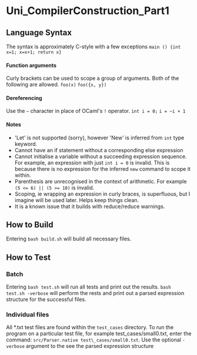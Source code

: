 # Uni_CompilerConstruction_Part1
## Language Syntax
The syntax is approximately C-style with a few exceptions
`main () {int x=1; x=x+1; return x}`	

#### Function arguments
Curly brackets can be used to scope a group of arguments. Both of the following are allowed.
`foo(x)`
`foo({x, y})`

#### Dereferencing 
Use the `~` character in place of OCaml's `!` operator.
`int i = 0;`
`i = ~i + 1`

#### Notes
* 'Let' is not supported (sorry), however 'New' is inferred from `int` type keyword.
* Cannot have an if statement without a corresponding else expression
* Cannot initialise a variable without a succeeding expression sequence. For example, an expression with just `int i = 0` is invalid. This is because there is no expression for the inferred `new` command to scope it within.
* Parenthesis are unrecognised in the context of arithmetic. For example `(5 <= 6) || (5 >= 10)` is invalid.
* Scoping, ie wrapping an expression in curly braces, is superfluous, but I imagine will be used later. Helps keep things clean.
* It is a known issue that it builds with reduce/reduce warnings. 

## How to Build
Entering `bash build.sh` will build all necessary files.

## How to Test
### Batch 
Entering `bash test.sh` will run all tests and print out the results. `bash test.sh -verbose` will perform the rests and print out a parsed expression structure for the successful files.

### Individual files
All *.txt test files are found within the `test_cases` directory. To run the program on a particular test file, for example test\_cases/small0.txt, enter the command: `src/Parser.native test\_cases/small0.txt`. Use the optional `-verbose` argument to the see the parsed expression structure
